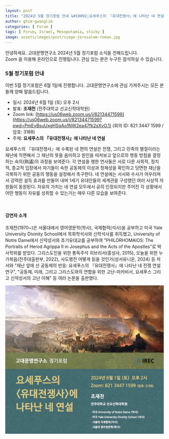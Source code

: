 ```yaml
---
layout: post
title: "2024년 5월 정기포럼 안내 &#10092;요세푸스의 『유대전쟁사』에 나타난 네 연설&#10093;"
author: ghim-gwanglim
categories: [ Forum ]
tags: [ Forum, Israel, Mesopotamia, sticky ]
image: assets/images/post/siege-jerusalem-roman.jpg
---
```


안녕하세요. 고대문명연구소 2024년 5월 정기포럼 소식을 전해드립니다.<br> 
Zoom 을 이용해 온라인으로 진행됩니다. 관심 있는 분은 누구든 참석하실 수 있습니다.


### 5월 정기포럼 안내

<span class="text-muted">이번 5월 정기포럼은 6월 1일에 진행합니다. 고대문명연구소에 관심 가져주시는 모든 분들께 양해 말씀드립니다.</span>

- 일시: 2024년 6월 1일 (토) 오후 2시
- 발표: __조재천__ (전주대학교 선교신학대학원)
- Zoom link: [https://us06web.zoom.us/j/82134471599](https://us06web.zoom.us/j/82134471599?pwd=PmEyBsuUxgHSqAo1NW2ea47fk2sXvO.1)
  (회의 ID: 821 3447 1599 / 암호: 3188)
- 주제: __요세푸스의 『유대전쟁사』에 나타난 네 연설__

요세푸스의 『유대전쟁사』에 수록된 네 편의 연설은 전쟁, 그리고 민족의 멸절이라는 재난에 직면해서 그 재난의 뜻을 음미하고 원인을 따져보고 앞으로의 행동 방침을 결정하는 숙의(熟議)의 과정을 보여준다. 각 연설을 행한 연사들은 서로 다른 사회적, 정치적, 종교적 입장에서 자기들이 속한 공동체의 이상과 정체성을 확인하고 당면한 재난을 극복하기 위한 공동의 행동을 설정해서 촉구한다. 네 연설에는 서사와 수사가 어우러져서 강력한 설득 효과를 만들어 내며 1세기 유대인들의 세계관을 구성했던 여러 사상적 자원들이 동원된다. 자유의 가치는 네 연설 모두에서 공히 인정되지만 주어진 각 상황에서 어떤 행동이 자유를 성취할 수 있는가는 매우 다른 모습을 보여준다.

<br>

#### 강연자 소개
조재천(1970~)은 서울대에서 영어영문학(학사), 국제협력(석사)을 공부하고 미국 Yale University Divinity School에서 목회학석사와 신학석사를 취득했고, University of Notre Dame에서 신약성서와 초기유대교를 공부하여 "PHILORHOMAIOS: The Portraits of Herod Agrippa II in Josephus and the Acts of the Apostles"로 박사학위를 받았다. 그리스도인을 위한 통독주석 히브리서(홍성사, 2015), 오늘을 위한 누가복음(전주대출판부, 2022), 사도행전 어떻게 읽을 것인가(성서유니온, 2024) 등 저서와 "재난 앞에 선 공동체의 반응: 요세푸스의 『유대전쟁사』에 나타난 네 전쟁 연설 연구", "공동체, 미래, 그리고 그리스도와의 연합을 위한 고난-마카비서, 요세푸스 그리고 신약성서의 고난 이해" 등 여러 논문을 출판했다.


![](/assets/images/post/irec-seminar-poster-2024-05.jpg)
